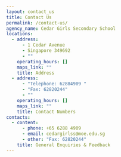 ```yaml
---
layout: contact_us
title: Contact Us
permalink: /contact-us/
agency_name: Cedar Girls Secondary School
locations:
  - address:
      - 1 Cedar Avenue
      - Singapore 349692
      - ""
    operating_hours: []
    maps_link: ""
    title: Address
  - address:
      - "Telephone: 62884909 "
      - "Fax: 62820244"
      - ""
    operating_hours: []
    maps_link: ""
    title: Contact Numbers
contacts:
  - content:
      - phone: +65 6288 4909
      - email: cedargirlss@moe.edu.sg
      - other: "Fax: 62820244"
    title: General Enquiries & Feedback
---
```

